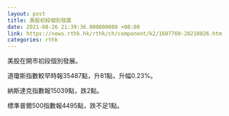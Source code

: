 ```yaml
---
layout: post
title: 美股初段個別發展
date: 2021-08-26 21:39:36.000000000 +08:00
link: https://news.rthk.hk/rthk/ch/component/k2/1607760-20210826.htm
categories: rthk
---
```


美股在開市初段個別發展。

道瓊斯指數較早時報35487點，升81點，升幅0.23%。

納斯達克指數報15039點，跌2點。

標準普爾500指數報4495點，跌不足1點。
